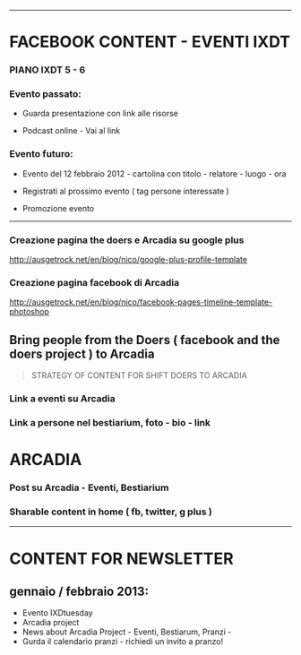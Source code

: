 ***

# FACEBOOK CONTENT - EVENTI IXDT
### PIANO IXDT 5 - 6

### Evento passato:

* Guarda presentazione con link alle risorse

* Podcast online - Vai al link

### Evento futuro:

* Evento del 12 febbraio 2012 - cartolina con titolo - relatore - luogo - ora

* Registrati al prossimo evento ( tag persone interessate )

* Promozione evento


***

### Creazione pagina the doers e Arcadia su google plus
http://ausgetrock.net/en/blog/nico/google-plus-profile-template

### Creazione pagina facebook di Arcadia
http://ausgetrock.net/en/blog/nico/facebook-pages-timeline-template-photoshop

## Bring people from the Doers ( facebook and the doers project ) to Arcadia
 >  STRATEGY OF CONTENT FOR SHIFT DOERS TO ARCADIA 
### Link a eventi su Arcadia
### Link a persone nel bestiarium, foto - bio - link


# ARCADIA
###  Post su Arcadia - Eventi, Bestiarium
###  Sharable content in home ( fb, twitter, g plus )




***



# CONTENT FOR NEWSLETTER
## gennaio / febbraio 2013:

* Evento IXDtuesday 
* Arcadia project 
* News about Arcadia Project - Eventi, Bestiarum, Pranzi -
* Gurda il calendario pranzi - richiedi un invito a pranzo!















